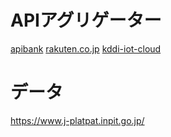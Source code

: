 
# APIアグリゲーター
[apibank](https://www.apibank.jp/ApiBank/main)
[rakuten.co.jp](https://api.rakuten.co.jp/ja/)
[kddi-iot-cloud](https://iot.kddi.com/services/iot-cloud-apimarket/)

# データ
https://www.j-platpat.inpit.go.jp/
